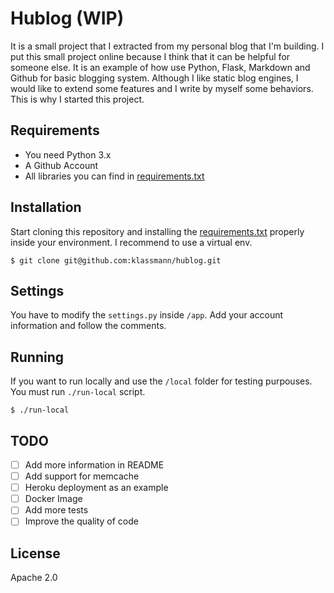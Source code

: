 # Hublog (WIP)

It is a small project that I extracted from my personal blog that I'm building. I put this small project online because I think that it can be helpful for someone else. It is an example of how use Python, Flask, Markdown and Github for basic blogging system. Although I like static blog engines, I would like to extend some features and I write by myself some behaviors. This is why I started this project.


## Requirements
 - You need Python 3.x
 - A Github Account
 - All libraries you can find in [requirements.txt](requirements.txt)

## Installation
Start cloning this repository and installing the [requirements.txt](requirements.txt) properly inside your environment. I recommend to use a virtual env.

```
$ git clone git@github.com:klassmann/hublog.git
```

## Settings
You have to modify the `settings.py` inside `/app`. Add your account information and follow the comments.

## Running

If you want to run locally and use the `/local` folder for testing purpouses. You must run `./run-local` script.

```
$ ./run-local
```

## TODO
- [ ] Add more information in README
- [ ] Add support for memcache
- [ ] Heroku deployment as an example
- [ ] Docker Image
- [ ] Add more tests
- [ ] Improve the quality of code

## License
Apache 2.0
